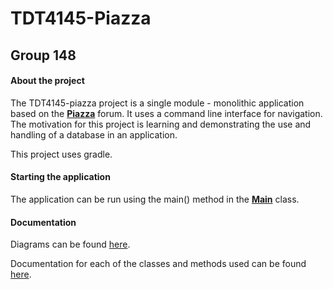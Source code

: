# TDT4145-Piazza

## Group 148

#### About the project

The TDT4145-piazza project is a single module - monolithic application based on the [**Piazza**](http://piazza.com/) forum.
It uses a command line interface for navigation.
The motivation for this project is learning and demonstrating the use and handling of a database in an application.

This project uses gradle. 

#### Starting the application

The application can be run using the main() method in the [**Main**](src/main/java/tdt4145/ui/Main.java) class.

#### Documentation
Diagrams can be found [here](documentation/UML).

Documentation for each of the classes and methods used can be found [here](documentation).

